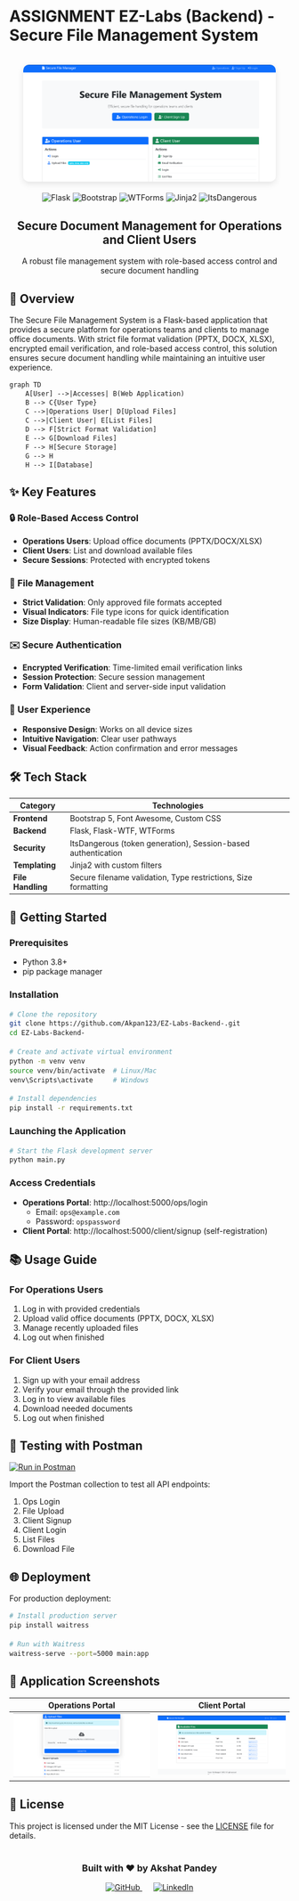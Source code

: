 # ASSIGNMENT EZ-Labs (Backend) - Secure File Management System

<div align="center">
  <br />
  <img src="https://raw.githubusercontent.com/Akpan123/EZ-Labs-Backend-/refs/heads/main/static/files/Screenshot%202025-07-02%20041453.png" alt="Secure File Management System" style="border-radius: 10px; max-width: 90%; box-shadow: 0 4px 12px rgba(0,0,0,0.1);">
  <br /><br />
  
  <div>
    <img src="https://img.shields.io/badge/-Flask-black?style=for-the-badge&logoColor=white&logo=flask&color=000000" alt="Flask" />
    <img src="https://img.shields.io/badge/-Bootstrap-black?style=for-the-badge&logoColor=white&logo=bootstrap&color=7952B3" alt="Bootstrap" />
    <img src="https://img.shields.io/badge/-WTForms-black?style=for-the-badge&logoColor=white&logo=python&color=3776AB" alt="WTForms" />
    <img src="https://img.shields.io/badge/-Jinja2-black?style=for-the-badge&logoColor=white&logo=jinja&color=B41717" alt="Jinja2" />
    <img src="https://img.shields.io/badge/-ItsDangerous-black?style=for-the-badge&logoColor=white&logo=python&color=4B8BBE" alt="ItsDangerous" />
  </div>
  
  <h2>Secure Document Management for Operations and Client Users</h2>
  <p>A robust file management system with role-based access control and secure document handling</p>
</div>

## 🚀 Overview

The Secure File Management System is a Flask-based application that provides a secure platform for operations teams and clients to manage office documents. With strict file format validation (PPTX, DOCX, XLSX), encrypted email verification, and role-based access control, this solution ensures secure document handling while maintaining an intuitive user experience.

```mermaid
graph TD
    A[User] -->|Accesses| B(Web Application)
    B --> C{User Type}
    C -->|Operations User| D[Upload Files]
    C -->|Client User| E[List Files]
    D --> F[Strict Format Validation]
    E --> G[Download Files]
    F --> H[Secure Storage]
    G --> H
    H --> I[Database]
```

## ✨ Key Features

### 🔒 Role-Based Access Control
- **Operations Users**: Upload office documents (PPTX/DOCX/XLSX)
- **Client Users**: List and download available files
- **Secure Sessions**: Protected with encrypted tokens

### 📁 File Management
- **Strict Validation**: Only approved file formats accepted
- **Visual Indicators**: File type icons for quick identification
- **Size Display**: Human-readable file sizes (KB/MB/GB)

### ✉️ Secure Authentication
- **Encrypted Verification**: Time-limited email verification links
- **Session Protection**: Secure session management
- **Form Validation**: Client and server-side input validation

### 🎨 User Experience
- **Responsive Design**: Works on all device sizes
- **Intuitive Navigation**: Clear user pathways
- **Visual Feedback**: Action confirmation and error messages

## 🛠️ Tech Stack

| Category        | Technologies                                                                 |
|-----------------|------------------------------------------------------------------------------|
| **Frontend**    | Bootstrap 5, Font Awesome, Custom CSS                                        |
| **Backend**     | Flask, Flask-WTF, WTForms                                                    |
| **Security**    | ItsDangerous (token generation), Session-based authentication               |
| **Templating**  | Jinja2 with custom filters                                                   |
| **File Handling** | Secure filename validation, Type restrictions, Size formatting              |

## 🚦 Getting Started

### Prerequisites
- Python 3.8+
- pip package manager

### Installation

```bash
# Clone the repository
git clone https://github.com/Akpan123/EZ-Labs-Backend-.git
cd EZ-Labs-Backend-

# Create and activate virtual environment
python -m venv venv
source venv/bin/activate  # Linux/Mac
venv\Scripts\activate     # Windows

# Install dependencies
pip install -r requirements.txt
```

### Launching the Application

```bash
# Start the Flask development server
python main.py
```

### Access Credentials
- **Operations Portal**: http://localhost:5000/ops/login
  - Email: `ops@example.com`
  - Password: `opspassword`
- **Client Portal**: http://localhost:5000/client/signup (self-registration)

## 📚 Usage Guide

### For Operations Users
1. Log in with provided credentials
2. Upload valid office documents (PPTX, DOCX, XLSX)
3. Manage recently uploaded files
4. Log out when finished

### For Client Users
1. Sign up with your email address
2. Verify your email through the provided link
3. Log in to view available files
4. Download needed documents
5. Log out when finished

## 🧪 Testing with Postman

[![Run in Postman](https://run.pstmn.io/button.svg)](https://app.getpostman.com/run-collection/your-collection-id)

Import the Postman collection to test all API endpoints:
1. Ops Login
2. File Upload
3. Client Signup
4. Client Login
5. List Files
6. Download File

## 🌐 Deployment

For production deployment:

```bash
# Install production server
pip install waitress

# Run with Waitress
waitress-serve --port=5000 main:app
```

## 📸 Application Screenshots

| Operations Portal | Client Portal |
|-------------------|---------------|
| <img src="https://raw.githubusercontent.com/Akpan123/EZ-Labs-Backend-/main/static/files/ops_screenshot.png" width="400"> | <img src="https://raw.githubusercontent.com/Akpan123/EZ-Labs-Backend-/main/static/files/client_screenshot.png" width="400"> |

## 📄 License
This project is licensed under the MIT License - see the [LICENSE](LICENSE) file for details.

<div align="center" style="margin-top: 40px;">
  <h3>Built with ❤️ by Akshat Pandey</h3>
  <div>
    <a href="https://github.com/Akpan123" style="margin: 0 10px;">
      <img src="https://img.shields.io/badge/GitHub-100000?style=for-the-badge&logo=github&logoColor=white" alt="GitHub">
    </a>
    <a href="https://linkedin.com/in/akshat-pandey-7397b7258/" style="margin: 0 10px;">
      <img src="https://img.shields.io/badge/LinkedIn-0077B5?style=for-the-badge&logo=linkedin&logoColor=white" alt="LinkedIn">
    </a>
  </div>
</div>
